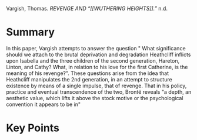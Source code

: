 Vargish, Thomas. _REVENGE AND “[[WUTHERING HEIGHTS]].”_ n.d.



# Summary

In this paper, Vargish attempts to answer the question " What significance should we attach to the brutal deprivation and degradation Heathcliff inflicts upon Isabella and the three children of the second generation, Hareton, Linton, and Cathy? What, in relation to his love for the first Catherine, is the meaning of his revenge?". These questions arise from the idea that Heathcliff manipulates the 2nd generation, in an attempt to structure existence by means of a single impulse, that of revenge. That in his policy, practice and eventual transcendence of the two, Brontë reveals "a depth, an aesthetic value, which lifts it above the stock motive or the psychological convention it appears to be in"

# Key Points
